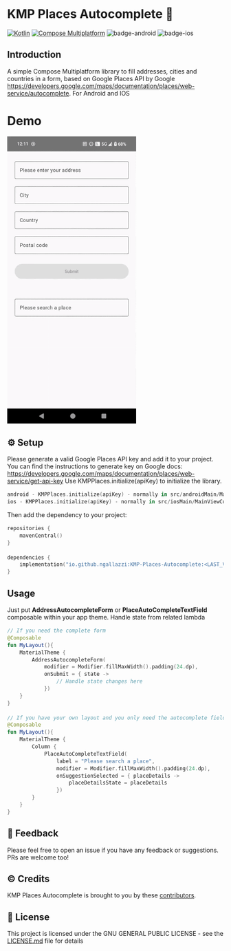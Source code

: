 # KMP Places Autocomplete 📌
[![Kotlin](https://img.shields.io/badge/kotlin-v2.0.20-blue.svg?logo=kotlin)](http://kotlinlang.org)
[![Compose Multiplatform](https://img.shields.io/badge/Compose%20Multiplatform-v1.7.1-blue)](https://github.com/JetBrains/compose-multiplatform)
![badge-android](http://img.shields.io/badge/platform-android-6EDB8D.svg?style=flat)
![badge-ios](http://img.shields.io/badge/platform-ios-CDCDCD.svg?style=flat)

## Introduction
A simple Compose Multiplatform library to fill addresses, cities and countries in a form, based on Google
Places API by
Google https://developers.google.com/maps/documentation/places/web-service/autocomplete.
For Android and IOS

# Demo
<img src="screenshots/app_demo.gif" width="300" alt="App Demo" />

## ⚙️ Setup
Please generate a valid Google Places API key and add it to your project. You can find the instructions to generate key on Google docs: https://developers.google.com/maps/documentation/places/web-service/get-api-key
Use KMPPlaces.initialize(apiKey) to initialize the library.
```kotlin 
android - KMPPlaces.initialize(apiKey) - normally in src/androidMain/MainActivity
ios - KMPPlaces.initialize(apiKey) - normally in src/iosMain/MainViewController
```
Then add the dependency to your project:

```kotlin
repositories {
    mavenCentral()
}

dependencies {
    implementation("io.github.ngallazzi:KMP-Places-Autocomplete:<LAST_VERSION>")
}
```

## Usage
Just put **AddressAutocompleteForm** or **PlaceAutoCompleteTextField** composable within your app theme. Handle state from related lambda

```kotlin
// If you need the complete form
@Composable
fun MyLayout(){
    MaterialTheme {
        AddressAutocompleteForm(
            modifier = Modifier.fillMaxWidth().padding(24.dp),
            onSubmit = { state ->
                // Handle state changes here
            })
    }
}

// If you have your own layout and you only need the autocomplete field with its details
@Composable
fun MyLayout(){
    MaterialTheme {
        Column {
            PlaceAutoCompleteTextField(
                label = "Please search a place",
                modifier = Modifier.fillMaxWidth().padding(24.dp),
                onSuggestionSelected = { placeDetails ->
                    placeDetailsState = placeDetails
                })
        }
    }
}

```
## 💬 Feedback
Please feel free to open an issue if you have any feedback or suggestions. PRs are welcome too!

## ©️ Credits

KMP Places Autocomplete is brought to you by
these [contributors](https://github.com/ngallazzi/KMP-Places-Autocomplete/graphs/contributors).

## 📜 License

This project is licensed under the GNU GENERAL PUBLIC LICENSE - see
the [LICENSE.md](https://github.com/ngallazzi/KMP-Places-Autocomplete/blob/main/LICENSE) file for details
